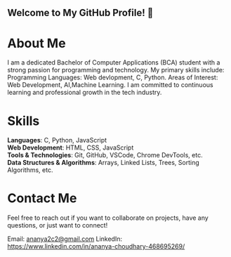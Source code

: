 ## Welcome to My GitHub Profile! 👋
# About Me
I am a dedicated Bachelor of Computer Applications (BCA) student with a strong passion for programming and technology. My primary skills include:
Programming Languages: Web devlopment, C, Python.
Areas of Interest: Web Development, AI,Machine Learning. 
I am committed to continuous learning and professional growth in the tech industry.

# Skills
**Languages**: C, Python, JavaScript
<br>
**Web Development**: HTML, CSS, JavaScript
  <br>
**Tools & Technologies**: Git, GitHub, VSCode, Chrome DevTools, etc.
  <br>
**Data Structures & Algorithms**: Arrays, Linked Lists, Trees, Sorting Algorithms, etc.

# Contact Me
Feel free to reach out if you want to collaborate on projects, have any questions, or just want to connect!

Email: ananya2c2@gmail.com
LinkedIn: https://www.linkedin.com/in/ananya-choudhary-468695269/

